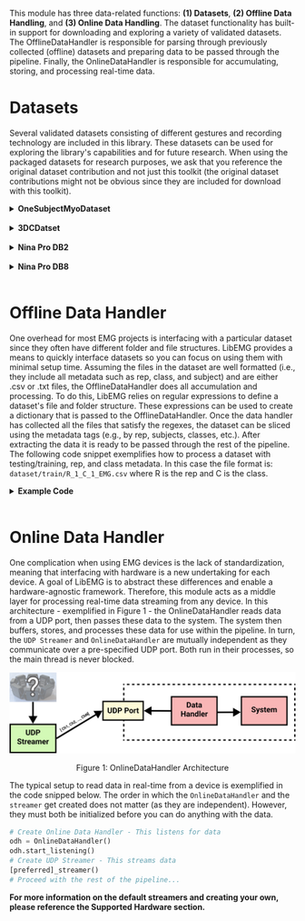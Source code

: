 <style>
    table {
        width: 100%;
    }
    .device_img {
        display: block;
        margin-left: auto;
        margin-right: auto;
        width: 50%;
        height: 50%;
    }
    .device_img_2 {
        display: block;
        margin-left: auto;
        margin-right: auto;
        width: 35%;
        height: 50%;
    }
</style>

This module has three data-related functions: **(1) Datasets**, **(2) Offline Data Handling**, and **(3) Online Data Handling**. The dataset functionality has built-in support for downloading and exploring a variety of validated datasets. The OfflineDataHandler is responsible for parsing through previously collected (offline) datasets and preparing data to be passed through the pipeline. Finally, the OnlineDataHandler is responsible for accumulating, storing, and processing real-time data. 

# Datasets
Several validated datasets consisting of different gestures and recording technology are included in this library. These datasets can be used for exploring the library's capabilities and for future research. When using the packaged datasets for research purposes, we ask that you reference the original dataset contribution and not just this toolkit (the original dataset contributions might not be obvious since they are included for download with this toolkit).

<details>
<summary><b>OneSubjectMyoDataset</b></summary>

| Attribute          | Description |
| ------------------ | ----------- |
| **Num Subjects:**      | 1       |
| **Num Reps:**      | 12 Reps (i.e., 6 Trials x 2 Reps)|
| **Time Per Rep:**      | 3s      |
| **Classes:**       | <ul><li>0 - Hand Open</li><li>1 - Hand Close</li><li>2 - No Movement</li><li>3 - Wrist Extension</li><li>4 - Wrist Flexion</li></ul>       |
| **Device:**        | Myo        |
| **Sampling Rates:** | EMG (200 Hz)        |

**Using the Dataset:**
```Python
from libemg.datasets import OneSubjectMyoDataset
dataset = OneSubjectMyoDataset(redownload=False)
odh = dataset.prepare_data()
```

**References:**
```
Work to be published...
```
-------------
</details>

<br>

<details>
<summary><b>3DCDatset</b></summary>

| Attribute          | Description |
| ------------------ | ----------- |
| **Num Subjects:**      | 22       |
| **Num Reps:**      | 4 Training, 4 Testing       |
| **Time Per Rep:**      | 5s      |
| **Classes:**       | <ul><li>0 - No Motion</li><li>1 - Radial Deviaton</li><li>2 - Wrist Flexion</li><li>3 - Ulnar Deviaton</li><li>4 - Wrist Extension</li><li>5 - Supination</li><li>6 - Pronation</li><li>7 - Power Grip</li><li>8- Open Hand</li><li>9 - Chuck Grip</li><li>10 - Pinch Grip</li></ul>       |
| **Device:**        | Delsys        |
| **Sampling Rates:** | EMG (1000 Hz)        |

**Using the Dataset:**
```Python
from libemg.datasets import _3DCDataset
dataset = _3DCDataset(redownload=False)
odh = dataset.prepare_data()
```

**References:**
```
@article{cote2019deep, title={Deep learning for electromyographic hand gesture signal classification using transfer learning}, author={C{^o}t{'e}-Allard, Ulysse and Fall, Cheikh Latyr and Drouin, Alexandre and Campeau-Lecours, Alexandre and Gosselin, Cl{'e}ment and Glette, Kyrre and Laviolette, Fran{\c{c}}ois and Gosselin, Benoit}, journal={IEEE transactions on neural systems and rehabilitation engineering}, volume={27}, number={4}, pages={760--771}, year={2019}, publisher={IEEE} }

@article{cote2020interpreting, title={Interpreting deep learning features for myoelectric control: A comparison with handcrafted features}, author={C{^o}t{'e}-Allard, Ulysse and Campbell, Evan and Phinyomark, Angkoon and Laviolette, Fran{\c{c}}ois and Gosselin, Benoit and Scheme, Erik}, journal={Frontiers in Bioengineering and Biotechnology}, volume={8}, pages={158}, year={2020}, publisher={Frontiers Media SA} }
```
-------------
</details>

<br/>

<details>
<summary><b>Nina Pro DB2</b></summary>

<br/>
The Ninapro DB2 is a dataset that can be used to test how algorithms perform for large gesture sets. The dataset contains 6 repetitions of 50 motion classes (plus optional rest) that were recorded using 12 Delsys Trigno electrodes around the forearm.

<br/>
<br/>

Note, this dataset will not be automatically downloaded. To download this dataset, please see [Nina DB2](http://ninapro.hevs.ch/node/17). Simply download the ZIPs and place them in a folder and LibEMG will handle the rest. All credit for this dataset should be given to the original authors. 

<br/>

| Attribute          | Description |
| ------------------ | ----------- |
| **Num Subjects:**      | 40       |
| **Num Reps:**      | 6 |
| **Time Per Rep:**      | 5s      |
| **Classes:**       | 50 [Nina Pro DB2](http://ninapro.hevs.ch/node/123)    |
| **Device:**        | Delsys        |
| **Sampling Rates:** | EMG (2000 Hz)        |

**Using the Dataset:**
```Python
from libemg.datasets import NinaproDB2
dataset = NinaproDB2("data/NinaDB2") #The loacation of Nina DB2 is downloaded
odh = dataset.prepare_data()
```

**References:**
```
Atzori, M., Gijsberts, A., Castellini, C. et al. 
Electromyography data for non-invasive naturally-controlled robotic hand prostheses. 
Sci Data 1, 140053 (2014). 
https://doi.org/10.1038/sdata.2014.53
```
-------------

</details>
</br>

<details>
<summary><b>Nina Pro DB8</b></summary>

<br/>

Note, this dataset will not be automatically downloaded. To download this dataset, please see [Nina DB8](http://ninapro.hevs.ch/DB8). Simply download the ZIPs and place them in a folder and LibEMG will handle the rest. All credit for this dataset should be given to the original authors. 

<br/>

| Attribute          | Description |
| ------------------ | ----------- |
| **Num Subjects:**      | 12       |
| **Num Reps:**      | 20 Training, 2 Testing |
| **Time Per Rep:**      | 6-9s      |
| **Classes:**       | 9 [Nina Pro DB8](http://ninapro.hevs.ch/DB8)    |
| **Device:**        | Delsys        |
| **Sampling Rates:** | EMG (1111 Hz)        |

**Using the Dataset:**
```Python
from libemg.datasets import NinaproDB8
dataset = NinaproDB8("data/NinaDB8") #The loacation of Nina DB8 is downloaded
odh = dataset.prepare_data()
```

**References:**
```
AUTHOR=Krasoulis Agamemnon, Vijayakumar Sethu, Nazarpour Kianoush
TITLE=Effect of User Practice on Prosthetic Finger Control With an Intuitive Myoelectric Decoder  
JOURNAL=Frontiers in Neuroscience     
VOLUME=13      
YEAR=2019   
URL=https://www.frontiersin.org/articles/10.3389/fnins.2019.00891     
DOI=10.3389/fnins.2019.00891    	
ISSN=1662-453X   
```
-------------

</details>
</br>

# Offline Data Handler 
One overhead for most EMG projects is interfacing with a particular dataset since they often have different folder and file structures. LibEMG provides a means to quickly interface datasets so you can focus on using them with minimal setup time. Assuming the files in the dataset are well formatted (i.e., they include all metadata such as rep, class, and subject) and are either .csv or .txt files, the OfflineDataHandler does all accumulation and processing. To do this, LibEMG relies on regular expressions to define a dataset's file and folder structure. These expressions can be used to create a dictionary that is passed to the OfflineDataHandler. Once the data handler has collected all the files that satisfy the regexes, the dataset can be sliced using the metadata tags (e.g., by rep, subjects, classes, etc.). After extracting the data it is ready to be passed through the rest of the pipeline. The following code snippet exemplifies how to process a dataset with testing/training, rep, and class metadata. In this case the file format is: `dataset/train/R_1_C_1_EMG.csv` where R is the rep and C is the class.

<details>
<summary><b>Example Code</b></summary>

```Python
dataset_folder = 'dataset'
sets_values = ["training", "testing"]
sets_regex = make_regex(left_bound = "dataset/", right_bound="/", values = sets_values)
classes_values = ["0","1","2","3","4"]
classes_regex = make_regex(left_bound = "_C_", right_bound="_EMG.csv", values = classes_values)
reps_values = ["0","1","2","3"]
reps_regex = make_regex(left_bound = "R_", right_bound="_C_", values = reps_values)
dic = {
    "sets": sets_values,
    "sets_regex": sets_regex,
    "reps": reps_values,
    "reps_regex": reps_regex,
    "classes": classes_values,
    "classes_regex": classes_regex
}
odh = OfflineDataHandler()
odh.get_data(folder_location=dataset_folder, filename_dic=dic, delimiter=",")

# Extract training data:
train_odh = odh.isolate_data(key="sets", values=[0])
train_windows, train_metadata = train_odh.parse_windows(50,25)

# Extract features
fe = FeatureExtractor()
feature_list = fe.get_feature_list()
training_features = fe.extract_features(feature_list, train_windows)
```

</details>
</br>

# Online Data Handler 

One complication when using EMG devices is the lack of standardization, meaning that interfacing with hardware is a new undertaking for each device. A goal of LibEMG is to abstract these differences and enable a hardware-agnostic framework. Therefore, this module acts as a middle layer for processing real-time data streaming from any device. In this architecture - exemplified in Figure 1 - the OnlineDataHandler reads data from a UDP port, then passes these data to the system. The system then buffers, stores, and processes these data for use within the pipeline. In turn, the `UDP Streamer` and `OnlineDataHandler` are mutually independent as they communicate over a pre-specified UDP port. Both run in their processes, so the main thread is never blocked.

![alt text](online_dh.png)
<center> <p> Figure 1: OnlineDataHandler Architecture</p> </center>

The typical setup to read data in real-time from a device is exemplified in the code snipped below. The order in which the `OnlineDataHandler` and the `streamer` get created does not matter (as they are independent). However, they must both be initialized before you can do anything with the data. 

```Python
# Create Online Data Handler - This listens for data 
odh = OnlineDataHandler()
odh.start_listening()
# Create UDP Streamer - This streams data 
[preferred]_streamer()
# Proceed with the rest of the pipeline... 
```

**For more information on the default streamers and creating your own, please reference the Supported Hardware section.** 